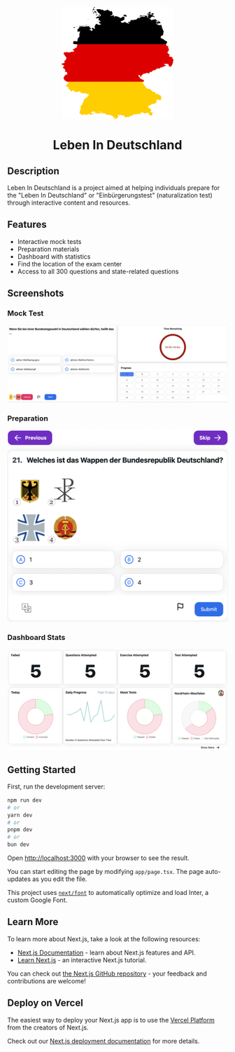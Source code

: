 <p align="center">
  <a href="https://github.com/bitesinbyte/leben-in-deutschland">
    <img src="https://raw.githubusercontent.com/bitesinbyte/leben-in-deutschland/refs/heads/main/src/app/web/public/android-chrome-512x512.png" width="256px" />
  </a>
</p>
<h1 align="center">Leben In Deutschland</h1>

## Description

Leben In Deutschland is a project aimed at helping individuals prepare for the "Leben In Deutschland" or "Einbürgerungstest" (naturalization test) through interactive content and resources.

## Features

- Interactive mock tests
- Preparation materials
- Dashboard with statistics
- Find the location of the exam center
- Access to all 300 questions and state-related questions

## Screenshots

### Mock Test

<img src="https://raw.githubusercontent.com/bitesinbyte/leben-in-deutschland/refs/heads/main/src/web/public/dashboard/mock.png" alt="Mock Test" width="600px" />

### Preparation

<img src="https://raw.githubusercontent.com/bitesinbyte/leben-in-deutschland/refs/heads/main/src/web/public/dashboard/prepare.png" alt="Preparation" width="600px" />

### Dashboard Stats

<img src="https://raw.githubusercontent.com/bitesinbyte/leben-in-deutschland/refs/heads/main/src/web/public/dashboard/stats.png" alt="Dashboard Stats" width="600px" />

## Getting Started

First, run the development server:

```bash
npm run dev
# or
yarn dev
# or
pnpm dev
# or
bun dev
```

Open [http://localhost:3000](http://localhost:3000) with your browser to see the result.

You can start editing the page by modifying `app/page.tsx`. The page auto-updates as you edit the file.

This project uses [`next/font`](https://nextjs.org/docs/basic-features/font-optimization) to automatically optimize and load Inter, a custom Google Font.

## Learn More

To learn more about Next.js, take a look at the following resources:

- [Next.js Documentation](https://nextjs.org/docs) - learn about Next.js features and API.
- [Learn Next.js](https://nextjs.org/learn) - an interactive Next.js tutorial.

You can check out [the Next.js GitHub repository](https://github.com/vercel/next.js/) - your feedback and contributions are welcome!

## Deploy on Vercel

The easiest way to deploy your Next.js app is to use the [Vercel Platform](https://vercel.com/new?utm_medium=default-template&filter=next.js&utm_source=create-next-app&utm_campaign=create-next-app-readme) from the creators of Next.js.

Check out our [Next.js deployment documentation](https://nextjs.org/docs/deployment) for more details.
